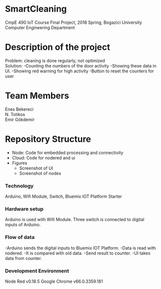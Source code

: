 # SmartCleaning
CmpE 490 IoT Course Final Project, 2018 Spring, Bogazici University Computer Engineering Department
# Description of the project

Problem: cleaning is done regularly, not optimized  
Solution:
-Counting the numbers of the door activity
-Showing these data in UI.
-Showing red warning for high activity
-Button to reset the counters for user

# Team Members

Enes Bekereci  
N. Totikos  
Emir Gökdemir  

# Repository Structure 
* Node: Code for embedded processing and connectivity
* Cloud: Code for nodered and ui
* Figures
   * Screenshot of UI 
   * Screenshot of nodes

### Technology
Arduino, Wifi Module, Switch, Bluemix IOT Platform Starter

### Hardware setup
Arduino is used with Wifi Module. Three switch is connected to digital inputs of Arduino.

### Flow of data 
-Arduino sends the digital inputs to Bluemix IOT Platform.
-Data is read with nodered.
-It is compared with old data.
-Send result to counter.
-UI takes data from counter.

### Development Environment
Node Red v0.18.5
Google Chrome v66.0.3359.181

